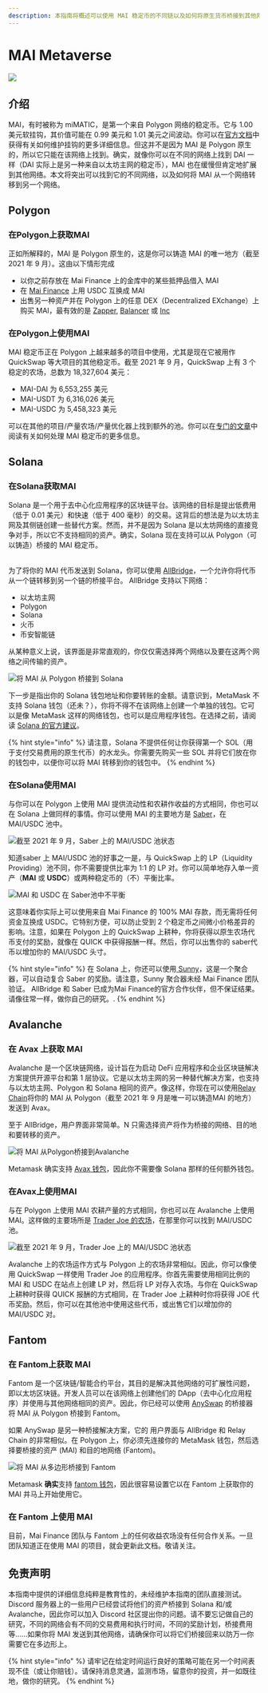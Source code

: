 ```yaml
---
description: 本指南将概述可以使用 MAI 稳定币的不同链以及如何将原生货币桥接到其他网络。
---
```


# MAI Metaverse

![](../.gitbook/assets/MAI.png)

## 介绍

MAI，有时被称为 miMATIC，是第一个来自 Polygon 网络的稳定币。它与 1.00 美元软挂钩，其价值可能在 0.99 美元和 1.01 美元之间波动。你可以在[官方文档](https://docs.mai.finance/stablecoin-economics)中获得有关如何维护挂钩的更多详细信息。但这并不是因为 MAI 是 Polygon 原生的，所以它只能在该网络上找到。确实，就像你可以在不同的网络上找到 DAI 一样（DAI 实际上是另一种来自以太坊主网的稳定币），MAI 也在缓慢但肯定地扩展到其他网络。本文将突出可以找到它的不同网络，以及如何将 MAI 从一个网络转移到另一个网络。

## Polygon

### 在Polygon上获取MAI

正如所解释的，MAI 是 Polygon 原生的，这是你可以铸造 MAI 的唯一地方（截至 2021 年 9 月）。这由以下情形完成

* 以你之前存放在 Mai Finance 上的金库中的某些抵押品借入 MAI
* 在 [Mai Finance](https://app.mai.finance/anchor) 上用 USDC 互换成 MAI
* 出售另一种资产并在 Polygon 上的任意 DEX（Decentralized EXchange）上购买 MAI，最有效的是 [Zapper](https://zapper.fi/exchange), [Balancer](https://polygon.balancer.fi/#/trade) 或 [Inc](https://app.1inch.io/#/137/classic/swap)

### 在Polygon上使用MAI

MAI 稳定币正在 Polygon 上越来越多的项目中使用，尤其是现在它被用作 QuickSwap 等大项目的其他稳定币。截至 2021 年 9 月，QuickSwap 上有 3 个稳定的农场，总数为 18,327,604 美元：

* MAI-DAI 为 6,553,255 美元
* MAI-USDT 为 6,316,026 美元
* MAI-USDC 为 5,458,323 美元

可以在其他的项目/产量农场/产量优化器上找到额外的池。你可以在[专门的文章](../jiao-cheng/polygon/what-to-do-with-mai-on-polygon.md)中阅读有关如何处理 MAI 稳定币的更多信息。&#x20;

## Solana

### **在Solana获取MAI**

Solana 是一个用于去中心化应用程序的区块链平台。该网络的目标是提出低费用（低于 0.01 美元）和快速（低于 400 毫秒）的交易。这背后的想法是为以太坊主网及其侧链创建一些替代方案。然而，并不是因为 Solana 是以太坊网络的直接竞争对手，所以它不支持相同的资产。确实，Solana 现在支持可以从 Polygon（可以铸造）桥接的 MAI 稳定币。

\
为了将你的 MAI 代币发送到 Solana，你可以使用 [AllBridge](https://allbridge.io/)，一个允许你将代币从一个链转移到另一个链的桥接平台。 AllBridge 支持以下网络：

* 以太坊主网
* Polygon
* Solana
* 火币
* 币安智能链

从某种意义上说，该界面是非常直观的，你仅仅需选择两个网络以及要在这两个网络之间传输的资产。

![将 MAI 从 Polygon 桥接到 Solana](../.gitbook/assets/screen-shot-2021-09-13-at-1.52.23-pm.png)

下一步是指出你的 Solana 钱包地址和你要转账的金额。请意识到，MetaMask 不支持 Solana 钱包（还未？），你将不得不在该网络上创建一个单独的钱包。它可以是像 MetaMask 这样的网络钱包，也可以是应用程序钱包。在选择之前，请阅读 [Solana 的官方建议](https://docs.solana.com/wallet-guide)。

{% hint style="info" %}
请注意，Solana 不提供任何让你获得第一个 SOL（用于支付交易费用的原生代币）的水龙头。你需要先购买一些 SOL 并将它们放在你的钱包中，以便你可以将 MAI 转移到你的钱包中。
{% endhint %}

### **在Solana使用MAI**

与你可以在 Polygon 上使用 MAI 提供流动性和农耕作收益的方式相同，你也可以在 Solana 上做同样的事情。你可以使用 MAI 的主要地方是 [Saber](https://app.saber.so/)，在 MAI/USDC 池中。&#x20;

![截至 2021 年 9 月，Saber 上的 MAI/USDC 池状态 ](../.gitbook/assets/screen-shot-2021-09-13-at-2.11.10-pm.png)

知道saber 上 MAI/USDC 池的好事之一是，与 QuickSwap 上的 LP（Liquidity Providing）池不同，你不需要提供比率为 1:1 的 LP 对。你可以简单地存入单一资产（**MAI** 或 **USDC**）或两种稳定币的（不）平衡比率。

![MAI 和 USDC 在 Saber池中不平衡](../.gitbook/assets/screen-shot-2021-09-13-at-2.13.51-pm.png)

这意味着你实际上可以使用来自 Mai Finance 的 100% MAI 存款，而无需将任何资金互换成 USDC。它特别方便，可以防止受到 2 个稳定币之间微小价格差异的影响。注意，如果在 Polygon 上的 QuickSwap 上耕种，你将获得以原生农场代币支付的奖励，就像在 QUICK 中获得报酬一样。然后，你可以出售你的 saber代币以增加你的 MAI/USDC 头寸。

{% hint style="info" %}
在 Solana 上，你还可以使用[ Sunny](https://app.sunny.ag/)，这是一个聚合器，可以自动复合 Saber 的奖励。请注意，Sunny 聚合器未经 Mai Finance 团队验证。 AllBridge 和 Saber 已成为Mai Finance的官方合作伙伴，但不保证结果。请像往常一样，做你自己的研究。.
{% endhint %}

## Avalanche

### **在 Avax 上获取 MAI**

Avalanche 是一个区块链网络，设计旨在为启动 DeFi 应用程序和企业区块链解决方案提供开源平台和第 1 层协议。它是以太坊主网的另一种替代解决方案，也支持与以太坊主网、Polygon 和 Solana 相同的资产。像这样，你现在可以使用[Relay Chain](https://app.relaychain.com/#/transfer)将你的 MAI 从 Polygon（截至 2021 年 9 月是唯一可以铸造MAI 的地方）发送到 Avax。

至于 AllBridge，用户界面非常简单。N 只需选择资产将作为桥接的网络、目的地和要转移的资产。

![将 MAI 从Polygon桥接到Avalanche
](../.gitbook/assets/screen-shot-2021-09-13-at-2.52.31-pm.png)

Metamask 确实支持 [Avax 钱包](https://support.avax.network/en/articles/4626956-how-do-i-set-up-metamask-on-avalanche)，因此你不需要像 Solana 那样的任何额外钱包。

### **在Avax上使用MAI**

与在 Polygon 上使用 MAI 农耕产量的方式相同，你也可以在 Avalanche 上使用 MAI。这样做的主要场所是 [Trader Joe 的农场](https://www.traderjoexyz.com/#/farm)，在那里你可以找到 MAI/USDC 池。

![截至 2021 年 9 月，Trader Joe 上的 MAI/USDC 池状态](../.gitbook/assets/screen-shot-2021-09-13-at-3.07.19-pm.png)

Avalanche 上的农场运作方式与 Polygon 上的农场非常相似。因此，你可以像使用 QuickSwap 一样使用 Trader Joe 的应用程序。你首先需要使用相同比例的 MAI 和 USDC 在站点上创建 LP 对，然后将 LP 对存入农场。与你在 QuickSwap 上耕种时获得 QUICK 报酬的方式相同，在 Trader Joe 上耕种时你将获得 JOE 代币奖励。然后，你可以在其他池中使用这些代币，或出售它们以增加你的 MAI/USDC 对。

## Fantom

### 在 Fantom上获取 MAI

Fantom 是一个区块链/智能合约平台，其目的是解决其他网络的可扩展性问题，即以太坊区块链。开发人员可以在该网络上创建他们的 DApp（去中心化应用程序）并使用与其他网络相同的资产。因此，你已经可以使用 [AnySwap](https://anyswap.exchange/#/bridge) 的桥接器将 MAI 从 Polygon 桥接到 Fantom。

如果 AnySwap 是另一种桥接解决方案，它的 用户界面与 AllBridge 和 Relay Chain 的非常相似。在 Polygon 上，你必须先连接你的 MetaMask 钱包，然后选择要桥接的资产 (MAI) 和目的地网络 (Fantom)。

![将 MAI 从多边形桥接到 Fantom](../.gitbook/assets/image.png)

Metamask **确实**支持 [fantom 钱包](https://docs.fantom.foundation/tutorials/set-up-metamask)，因此很容易设置它以在 Fantom 上获取你的 MAI 并马上开始使用它。

### 在 Fantom 上使用 MAI

目前，Mai Finance 团队与 Fantom 上的任何收益农场没有任何合作关系。一旦团队知道正在使用 MAI 的项目，就会更新此文档。敬请关注。

## 免责声明

本指南中提供的详细信息纯粹是教育性的，未经维护本指南的团队直接测试。 Discord 服务器上的一些用户已经尝试将他们的资产桥接到 Solana 和/或 Avalanche，因此你可以加入 Discord 社区提出你的问题。请不要忘记做自己的研究，不同的网络会有不同的交易费用和执行时间，不同的奖励计划，桥接费用等......如果你将 MAI 发送到其他网络，请确保你可以将它们桥接回来以防万一你需要它在多边形上。

{% hint style="info" %}
请牢记在给定时间运行良好的策略可能在另一个时间表现不佳（或让你赔钱）。请保持消息灵通，监测市场，留意你的投资，并一如既往地，做你的研究。
{% endhint %}
